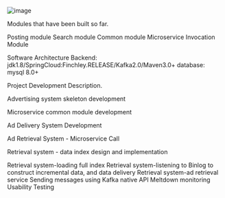 ![image](https://user-images.githubusercontent.com/100044659/197367098-98917aaf-8df8-420c-b434-ae04cd74faa4.png)

Modules that have been built so far.

Posting module
Search module
Common module
Microservice Invocation Module

Software Architecture
Backend: jdk1.8/SpringCloud:Finchley.RELEASE/Kafka2.0/Maven3.0+
database: mysql 8.0+

Project Development Description.

Advertising system skeleton development

Microservice common module development

Ad Delivery System Development

Ad Retrieval System - Microservice Call

Retrieval system - data index design and implementation

Retrieval system-loading full index
Retrieval system-listening to Binlog to construct incremental data, and data delivery
Retrieval system-ad retrieval service
Sending messages using Kafka native API
Meltdown monitoring
Usability Testing

